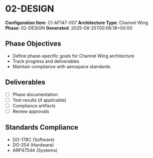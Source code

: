 # 02-DESIGN

**Configuration Item**: CI-AF147-007
**Architecture Type**: Channel Wing
**Phase**: 02-DESIGN
**Generated**: 2025-08-25T00:06:18+00:00

## Phase Objectives
- Define phase-specific goals for Channel Wing architecture
- Track progress and deliverables
- Maintain compliance with aerospace standards

## Deliverables
- [ ] Phase documentation
- [ ] Test results (if applicable)
- [ ] Compliance artifacts
- [ ] Review approvals

## Standards Compliance
- DO-178C (Software)
- DO-254 (Hardware)
- ARP4754A (Systems)
